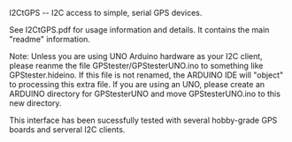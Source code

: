 I2CtGPS -- I2C access to simple, serial GPS devices.

See I2CtGPS.pdf for usage information and details.  It contains the main "readme" information.

Note:
Unless you are using UNO Arduino hardware as your I2C client, please reanme the file GPStester/GPStesterUNO.ino
to something like GPStester.hideino.   If this file is not renamed, the ARDUINO IDE will "object" to
processing this extra file.  If you are using an UNO, please create an ARDUINO directory for GPStesterUNO and move
GPStesterUNO.ino to this new directory.

This interface has been sucessfully tested with several hobby-grade GPS boards and serveral I2C clients.

